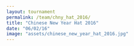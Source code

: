 ```yaml
---
layout: tournament
permalink: /team/chny_hat_2016/
title: "Chinese New Year Hat 2016"
date: "06/02/16"
image: "assets/chinese_new_year_hat_2016.jpg"
---
```

